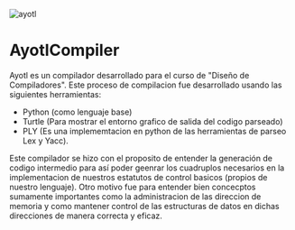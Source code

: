 
![ayotl](https://user-images.githubusercontent.com/12022308/58374600-863a2680-7f06-11e9-8596-14c168719f18.PNG)


# AyotlCompiler
Ayotl es un compilador desarrollado para el curso de "Diseño de Compiladores". Este proceso de compilacion fue desarrollado usando las siguientes herramientas:

- Python (como lenguaje base)
- Turtle (Para mostrar el entorno grafico de salida del codigo parseado)
- PLY (Es una implememtacion en python de las herramientas de parseo Lex y Yacc).

Este compilador se hizo con el proposito de entender la generación de codigo intermedio para así poder geenrar los cuadruplos necesarios en la implementacion de nuestros estatutos de control basicos (propios de nuestro lenguaje).
Otro motivo fue para entender bien concecptos sumamente importantes como la administracion de las direccion de memoria y como mantener control de las estructuras de datos en dichas direcciones de manera correcta y eficaz.

